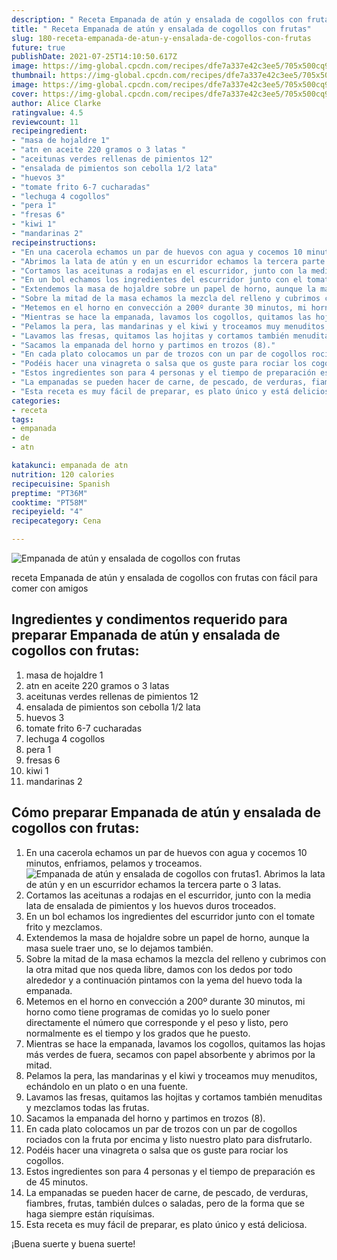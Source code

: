 ```yaml
---
description: " Receta Empanada de atún y ensalada de cogollos con frutas"
title: " Receta Empanada de atún y ensalada de cogollos con frutas"
slug: 180-receta-empanada-de-atun-y-ensalada-de-cogollos-con-frutas
future: true
publishDate: 2021-07-25T14:10:50.617Z
image: https://img-global.cpcdn.com/recipes/dfe7a337e42c3ee5/705x500cq90/empanada-de-atun-y-ensalada-de-cogollos-con-frutas-foto-principal.jpg
thumbnail: https://img-global.cpcdn.com/recipes/dfe7a337e42c3ee5/705x500cq90/empanada-de-atun-y-ensalada-de-cogollos-con-frutas-foto-principal.jpg
image: https://img-global.cpcdn.com/recipes/dfe7a337e42c3ee5/705x500cq90/empanada-de-atun-y-ensalada-de-cogollos-con-frutas-foto-principal.jpg
cover: https://img-global.cpcdn.com/recipes/dfe7a337e42c3ee5/705x500cq90/empanada-de-atun-y-ensalada-de-cogollos-con-frutas-foto-principal.jpg
author: Alice Clarke
ratingvalue: 4.5
reviewcount: 11
recipeingredient:
- "masa de hojaldre 1"
- "atn en aceite 220 gramos o 3 latas "
- "aceitunas verdes rellenas de pimientos 12"
- "ensalada de pimientos son cebolla 1/2 lata"
- "huevos 3"
- "tomate frito 6-7 cucharadas"
- "lechuga 4 cogollos"
- "pera 1"
- "fresas 6"
- "kiwi 1"
- "mandarinas 2"
recipeinstructions:
- "En una cacerola echamos un par de huevos con agua y cocemos 10 minutos, enfriamos, pelamos y troceamos."
- "Abrimos la lata de atún y en un escurridor echamos la tercera parte o 3 latas."
- "Cortamos las aceitunas a rodajas en el escurridor, junto con la media lata de ensalada de pimientos y los huevos duros troceados."
- "En un bol echamos los ingredientes del escurridor junto con el tomate frito y mezclamos."
- "Extendemos la masa de hojaldre sobre un papel de horno, aunque la masa suele traer uno, se lo dejamos también."
- "Sobre la mitad de la masa echamos la mezcla del relleno y cubrimos con la otra mitad que nos queda libre, damos con los dedos por todo alrededor y a continuación pintamos con la yema del huevo toda la empanada."
- "Metemos en el horno en convección a 200º durante 30 minutos, mi horno como tiene programas de comidas yo lo suelo poner directamente el número que corresponde y el peso y listo, pero normalmente es el tiempo y los grados que he puesto."
- "Mientras se hace la empanada, lavamos los cogollos, quitamos las hojas más verdes de fuera, secamos con papel absorbente y abrimos por la mitad."
- "Pelamos la pera, las mandarinas y el kiwi y troceamos muy menuditos, echándolo en un plato o en una fuente."
- "Lavamos las fresas, quitamos las hojitas y cortamos también menuditas y mezclamos todas las frutas."
- "Sacamos la empanada del horno y partimos en trozos (8)."
- "En cada plato colocamos un par de trozos con un par de cogollos rociados con la fruta por encima y listo nuestro plato para disfrutarlo."
- "Podéis hacer una vinagreta o salsa que os guste para rociar los cogollos."
- "Estos ingredientes son para 4 personas y el tiempo de preparación es de 45 minutos."
- "La empanadas se pueden hacer de carne, de pescado, de verduras, fiambres, frutas, también dulces o saladas, pero de la forma que se haga siempre están riquísimas."
- "Esta receta es muy fácil de preparar, es plato único y está deliciosa."
categories:
- receta
tags:
- empanada
- de
- atn

katakunci: empanada de atn 
nutrition: 120 calories
recipecuisine: Spanish
preptime: "PT36M"
cooktime: "PT58M"
recipeyield: "4"
recipecategory: Cena

---
```



![Empanada de atún y ensalada de cogollos con frutas](https://img-global.cpcdn.com/recipes/dfe7a337e42c3ee5/705x500cq90/empanada-de-atun-y-ensalada-de-cogollos-con-frutas-foto-principal.jpg)

receta Empanada de atún y ensalada de cogollos con frutas con fácil para comer con amigos

<!--inarticleads1-->

## Ingredientes y condimentos requerido para preparar Empanada de atún y ensalada de cogollos con frutas:

1. masa de hojaldre 1
1. atn en aceite 220 gramos o 3 latas 
1. aceitunas verdes rellenas de pimientos 12
1. ensalada de pimientos son cebolla 1/2 lata
1. huevos 3
1. tomate frito 6-7 cucharadas
1. lechuga 4 cogollos
1. pera 1
1. fresas 6
1. kiwi 1
1. mandarinas 2



<!--inarticleads2-->

## Cómo preparar Empanada de atún y ensalada de cogollos con frutas:

1. En una cacerola echamos un par de huevos con agua y cocemos 10 minutos, enfriamos, pelamos y troceamos.
<img src="https://img-global.cpcdn.com/steps/0f4b10de1c38413a/160x128cq70/foto-del-paso-1-de-la-receta-empanada-de-atun-y-ensalada-de-cogollos-con-frutas.jpg" alt="Empanada de atún y ensalada de cogollos con frutas">1. Abrimos la lata de atún y en un escurridor echamos la tercera parte o 3 latas.
1. Cortamos las aceitunas a rodajas en el escurridor, junto con la media lata de ensalada de pimientos y los huevos duros troceados.
1. En un bol echamos los ingredientes del escurridor junto con el tomate frito y mezclamos.
1. Extendemos la masa de hojaldre sobre un papel de horno, aunque la masa suele traer uno, se lo dejamos también.
1. Sobre la mitad de la masa echamos la mezcla del relleno y cubrimos con la otra mitad que nos queda libre, damos con los dedos por todo alrededor y a continuación pintamos con la yema del huevo toda la empanada.
1. Metemos en el horno en convección a 200º durante 30 minutos, mi horno como tiene programas de comidas yo lo suelo poner directamente el número que corresponde y el peso y listo, pero normalmente es el tiempo y los grados que he puesto.
1. Mientras se hace la empanada, lavamos los cogollos, quitamos las hojas más verdes de fuera, secamos con papel absorbente y abrimos por la mitad.
1. Pelamos la pera, las mandarinas y el kiwi y troceamos muy menuditos, echándolo en un plato o en una fuente.
1. Lavamos las fresas, quitamos las hojitas y cortamos también menuditas y mezclamos todas las frutas.
1. Sacamos la empanada del horno y partimos en trozos (8).
1. En cada plato colocamos un par de trozos con un par de cogollos rociados con la fruta por encima y listo nuestro plato para disfrutarlo.
1. Podéis hacer una vinagreta o salsa que os guste para rociar los cogollos.
1. Estos ingredientes son para 4 personas y el tiempo de preparación es de 45 minutos.
1. La empanadas se pueden hacer de carne, de pescado, de verduras, fiambres, frutas, también dulces o saladas, pero de la forma que se haga siempre están riquísimas.
1. Esta receta es muy fácil de preparar, es plato único y está deliciosa.



¡Buena suerte y buena suerte!

